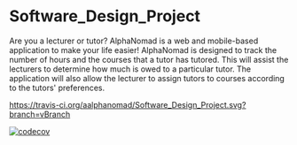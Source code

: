 # Software_Design_Project

Are you a lecturer or tutor? AlphaNomad is a web and mobile-based application to make your life easier! AlphaNomad is designed to track the number of hours and the courses that a tutor has tutored. This will assist the lecturers to determine how much is owed to a particular tutor. The application will also allow the lecturer to assign tutors to courses according to the tutors' preferences.

https://travis-ci.org/aalphanomad/Software_Design_Project.svg?branch=vBranch

[![codecov](https://codecov.io/gh/aalphanomad/Software_Design_Project/branch/iiiBranch/graph/badge.svg)](https://codecov.io/gh/aalphanomad/Software_Design_Project)

